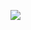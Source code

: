 ![](https://github.com/KMORaza/Spiral_Generation_Simulator/blob/main/Spiral%20Generation%20Simulator/images/screenshot.png)
